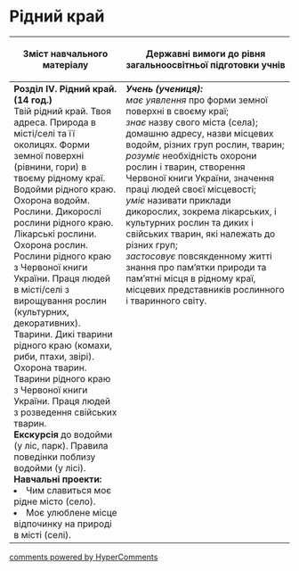 <div id="hypercomments_widget" class="js-hypercomments-widget invisible"></div>

Рідний край
=============================================

<table>
<thead>
  <tr>
    <th width="40%" align="center"><p>Зміст навчального матеріалу</p></td>
    <th width="60%" align="center"><p>Державні вимоги до рівня загальноосвітньої підготовки учнів</p></td>
  </tr>
</thead>
<tbody>
  <tr>
    <td width="40%" style="vertical-align:top !important;">
    <b>Розділ IV. Рідний край. (14 год.)</b><br>
    Твій рідний край. Твоя адреса. Природа в місті/селі та її околицях. Форми земної поверхні (рівнини, гори) в твоєму рідному краї. Водойми рідного краю. Охорона водойм.<br>
    Рослини. Дикорослі рослини рідного краю. Лікарські рослини. Охорона рослин. Рослини рідного краю з Червоної книги України. Праця людей в місті/селі з вирощування рослин (культурних, декоративних).<br>
    Тварини. Дикі тварини рідного краю (комахи, риби, птахи, звірі). Охорона тварин. Тварини рідного краю з Червоної книги України. Праця людей з розведення свійських тварин.<br>
    <b>Екскурсія</b> до водойми (у ліс, парк). Правила поведінки поблизу водойми (у лісі).<br>
    <b>Навчальні проекти:</b>
    <li>
    Чим славиться моє рідне місто (село).
    </li>
    <li>
    Моє улюблене місце відпочинку на природі в місті (селі).
    </li>
    </td>
    <td width="60%" style="vertical-align:top !important;">
    <i><b>Учень (учениця):</b></i><br>
  	<i>має уявлення</i> про форми земної поверхні в своєму краї;<br>
    <i>знає</i> назву свого міста (села); домашню адресу, назви місцевих водойм, різних груп рослин, тварин;<br>
    <i>розуміє</i> необхідність охорони рослин і тварин, створення Червоної книги України, значення праці людей своєї місцевості;<br>
    <i>уміє</i> називати приклади дикорослих, зокрема лікарських, і культурних рослин та диких і свійських тварин, які належать до різних груп;<br>
    <i>застосовує</i> повсякденному житті знання про пам’ятки природи та пам’ятні місця в рідному краї, місцевих представників рослинного і тваринного світу.<br>
	</td>
  </tr>
</tbody>
</table>

<div class="js-hypercomments-container">
<a href="http://hypercomments.com" class="hc-link" title="comments widget">comments powered by HyperComments</a>
</div>